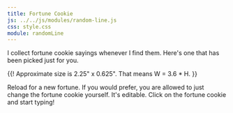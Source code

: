 ```yaml
---
title: Fortune Cookie
js: ../../js/modules/random-line.js
css: style.css
module: randomLine
---
```


I collect fortune cookie sayings whenever I find them.  Here's one that has been picked just for you.

{{! Approximate size is 2.25" x 0.625".  That means W = 3.6 * H. }}

<div class="H(4em) W(14.4em) Bgc(#fff) Ta(c) D(tb) Fz(1.4em) Py(0) Px(0.5em) Mx(a) fortuneCookieBackground">
    <span class="D(tbc) Va(m) Lh(1.1em) Fz(0.8em)" contenteditable="true" random-line="fortunes.txt"></span>
</div>

Reload for a new fortune.  If you would prefer, you are allowed to just change the fortune cookie yourself.  It's editable.  Click on the fortune cookie and start typing!
